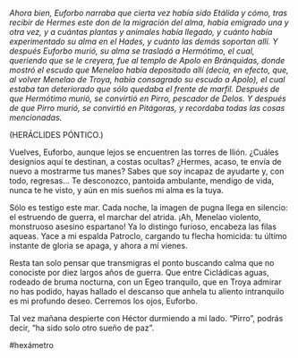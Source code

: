 _Ahora bien, Euforbo narraba que cierta vez había sido Etálida y cómo, tras recibir de Hermes este don de la migración del alma, había emigrado una y otra vez, y a cuántas plantas y animales había llegado, y cuánto había experimentado su alma en el Hades, y cuánto las demás soportan allí. Y después Euforbo murió, su alma se trasladó a Hermótimo, el cual, queriendo que se le creyera, fue al templo de Apolo en Bránquidas, donde mostró el escudo que Menelao había depositado allí (decía, en efecto, que, al volver Menelao de Troya, había consagrado su escudo a Apolo), el cual estaba tan deteriorado que sólo quedaba el frente de marfil. Después de que Hermótimo murió, se convirtió en Pirro, pescador de Delos. Y después de que Pirro murió, se convirtió en Pitágoras, y recordaba todas las cosas mencionadas._

(HERÁCLIDES PÓNTICO.)

Vuelves, Euforbo, aunque lejos se encuentren las torres de Ilión.
¿Cuáles designios aquí te destinan, a costas ocultas?
¿Hermes, acaso, te envía de nuevo a mostrarme tus manes?
Sabes que soy incapaz de ayudarte y, con todo, regresas…
Te desconozco, pantoida ambulante, mendigo de vida,
nunca te he visto, y aún en mis sueños mi alma es la tuya.

Sólo es testigo este mar. Cada noche, la imagen de pugna
llega en silencio: el estruendo de guerra, el marchar del atrida.
¡Ah, Menelao violento, monstruoso asesino espartano!
Ya lo distingo furioso, encabeza las filas aqueas.
Yace a mi espalda Patroclo, cargando tu flecha homicida:
tu último instante de gloria se apaga, y ahora a mí vienes.

Resta tan solo pensar que transmigras el ponto buscando
calma que no conociste por diez largos años de guerra.
Que entre Cicládicas aguas, rodeado de bruma nocturna,
con un Egeo tranquilo, que en Troya admirar no has podido,
hayas hallado el descanso que anhela tu aliento intranquilo
es mi profundo deseo. Cerremos los ojos, Euforbo.

Tal vez mañana despierte con Héctor durmiendo a mi lado.
“Pirro”, podrás decir, “ha sido solo otro sueño de paz”.

#hexámetro